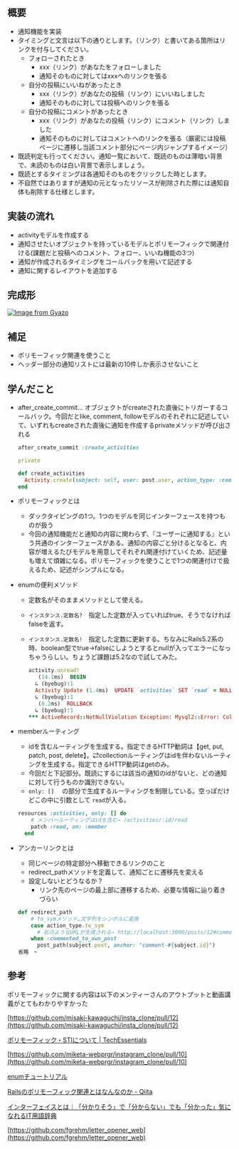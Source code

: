 
## 概要

- 通知機能を実装
- タイミングと文言は以下の通りとします。（リンク）と書いてある箇所はリンクを付与してください。
    - フォローされたとき
        - xxx（リンク）があなたをフォローしました
        - 通知そのものに対してはxxxへのリンクを張る
    - 自分の投稿にいいねがあったとき
        - xxx（リンク）があなたの投稿（リンク）にいいねしました
        - 通知そのものに対しては投稿へのリンクを張る
    - 自分の投稿にコメントがあったとき
        - xxx（リンク）があなたの投稿（リンク）にコメント（リンク）しました
        - 通知そのものに対してはコメントへのリンクを張る（厳密には投稿ページに遷移し当該コメント部分にページ内ジャンプするイメージ）
- 既読判定も行ってください。通知一覧において、既読のものは薄暗い背景で、未読のものは白い背景で表示しましょう。
- 既読とするタイミングは各通知そのものをクリックした時とします。
- 不自然ではありますが通知の元となったリソースが削除された際には通知自体も削除する仕様とします。

## 実装の流れ

- activityモデルを作成する
- 通知させたいオブジェクトを持っているモデルとポリモーフィックで関連付ける(課題だと投稿へのコメント、フォロー、いいね機能の3つ)
- 通知が作成されるタイミングをコールバックを用いて記述する
- 通知に関するレイアウトを追加する

## **完成形**
[![Image from Gyazo](https://i.gyazo.com/00a7707cf89e83e8baba67c4f5452d9c.gif)](https://gyazo.com/00a7707cf89e83e8baba67c4f5452d9c)

## **補足**

- ポリモーフィック関連を使うこと
- ヘッダー部分の通知リストには最新の10件しか表示させないこと

## 学んだこと

- after_create_commit… オブジェクトがcreateされた直後にトリガーするコールバック。今回だとlike, comment, followモデルのそれぞれに記述していて、いずれもcreateされた直後に通知を作成するprivateメソッドが呼び出される
    
    ```ruby
    after_create_commit :create_activities
    
    private
    
    def create_activities
      Activity.create(subject: self, user: post.user, action_type: :commented_to_own_post)
    end
    ```
        
- ポリモーフィックとは
    - ダックタイピングの1つ。1つのモデルを同じインターフェースを持つものが扱う
    - 今回の通知機能だと通知の内容に関わらず、『ユーザーに通知する』という共通のインターフェースがある。通知の内容ごと分けるとなると、内容が増えるたびモデルを用意してそれぞれ関連付けていくため、記述量も増えて煩雑になる。ポリモーフィックを使うことで1つの関連付けで扱えるため、記述がシンプルになる。
- enumの便利メソッド
    - 定数名がそのままメソッドとして使える。
    - `インスタンス.定数名?`　指定した定数が入っていればtrue、そうでなければfalseを返す。
    - `インスタンス.定数名!`　指定した定数に更新する。ちなみにRails5.2系の時、boolean型でtrue→falseにしようとするとnullが入ってエラーになっちゃうらしい。ちょうど課題は5.2なので試してみた。
        
        ```ruby
        activity.unread!
           (14.1ms)  BEGIN
          ↳ (byebug):1
          Activity Update (1.4ms)  UPDATE `activities` SET `read` = NULL, `updated_at` = '2022-07-26 19:19:58' WHERE `activities`.`id` = 12
          ↳ (byebug):1
           (0.2ms)  ROLLBACK
          ↳ (byebug):1
        *** ActiveRecord::NotNullViolation Exception: Mysql2::Error: Column 'read' cannot be null: UPDATE `activities` SET `read` = NULL, `updated_at` = '2022-07-26 19:19:58' WHERE `activities`.`id` = 12
        ```
        
- memberルーティング
    - idを含むルーティングを生成する。指定できるHTTP動詞は【get, put, patch, post, delete】。⇄collectionルーティングはidを伴わないルーティングを生成する。指定できるHTTP動詞はgetのみ。
    - 今回だと下記部分。既読にするには該当の通知のidがないと、どの通知に対して行うものか識別できない。
    - `only: []` 　の部分で生成するルーティングを制限している。空っぽだけどこの中に引数として `read`が入る。
    
    ```ruby
    resources :activities, only: [] do
        # メンバールーティングはidを含む→ /activities/:id/read
        patch :read, on: :member
      end
    ```
    
- アンカーリンクとは
    - 同じページの特定部分へ移動できるリンクのこと
    - redirect_pathメソッドを定義して、通知ごとに遷移先を変える
    - 設定しないとどうなるか？
        - リンク先のページの最上部に遷移するため、必要な情報に辿り着きづらい
    
    ```ruby
    def redirect_path
        # to_symメソッド…文字列をシンボルに変換
        case action_type.to_sym
          # 右のようなURLが生成される→ http://localhost:3000/posts/12#comment-1
        when :commented_to_own_post
          post_path(subject.post, anchor: "comment-#{subject.id}")
    省略　~
    ```
    

## 参考

ポリモーフィックに関する内容は以下のメンティーさんのアウトプットと動画講義がとてもわかりやすかった

[https://github.com/misaki-kawaguchi/insta_clone/pull/12](https://github.com/misaki-kawaguchi/insta_clone/pull/12)

[ポリモーフィック・STIについて | TechEssentials](https://tech-essentials.work/movies/9)

[https://github.com/miketa-webprgr/instagram_clone/pull/10](https://github.com/miketa-webprgr/instagram_clone/pull/10)

[enumチュートリアル](https://pikawaka.com/rails/enum)

[Railsのポリモーフィック関連とはなんなのか - Qiita](https://qiita.com/itkrt2y/items/32ad1512fce1bf90c20b)

[](https://pikawaka.com/ruby/to_sym)

[インターフェイスとは｜「分かりそう」で「分からない」でも「分かった」気になれるIT用語辞典](https://wa3.i-3-i.info/word11374.html)

[https://github.com/fgrehm/letter_opener_web](https://github.com/fgrehm/letter_opener_web)
